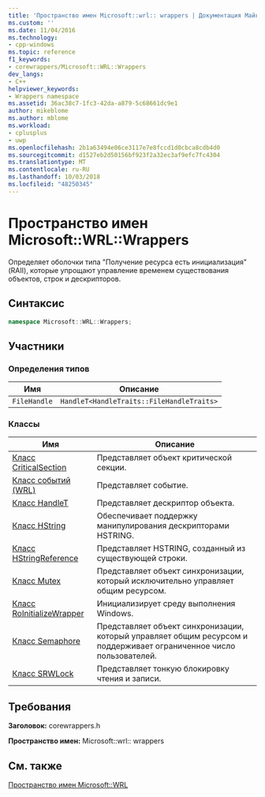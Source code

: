 ```yaml
---
title: 'Пространство имен Microsoft::wrl:: wrappers | Документация Майкрософт'
ms.custom: ''
ms.date: 11/04/2016
ms.technology:
- cpp-windows
ms.topic: reference
f1_keywords:
- corewrappers/Microsoft::WRL::Wrappers
dev_langs:
- C++
helpviewer_keywords:
- Wrappers namespace
ms.assetid: 36ac38c7-1fc3-42da-a879-5c68661dc9e1
author: mikeblome
ms.author: mblome
ms.workload:
- cplusplus
- uwp
ms.openlocfilehash: 2b1a63494e06ce3117e7e8fccd1d0cbca8cdb4d0
ms.sourcegitcommit: d1527eb2d50156bf923f2a32ec3af9efc7fc4304
ms.translationtype: MT
ms.contentlocale: ru-RU
ms.lasthandoff: 10/03/2018
ms.locfileid: "48250345"
---
```

# <a name="microsoftwrlwrappers-namespace"></a>Пространство имен Microsoft::WRL::Wrappers

Определяет оболочки типа "Получение ресурса есть инициализация" (RAII), которые упрощают управление временем существования объектов, строк и дескрипторов.

## <a name="syntax"></a>Синтаксис

```cpp
namespace Microsoft::WRL::Wrappers;
```

## <a name="members"></a>Участники

### <a name="typedefs"></a>Определения типов

|Имя|Описание|
|----------|-----------------|
|`FileHandle`|`HandleT<HandleTraits::FileHandleTraits>`|

### <a name="classes"></a>Классы

|Имя|Описание|
|----------|-----------------|
|[Класс CriticalSection](../windows/criticalsection-class.md)|Представляет объект критической секции.|
|[Класс событий (WRL)](../windows/event-class-wrl.md)|Представляет событие.|
|[Класс HandleT](../windows/handlet-class.md)|Представляет дескриптор объекта.|
|[Класс HString](../windows/hstring-class.md)|Обеспечивает поддержку манипулирования дескрипторами HSTRING.|
|[Класс HStringReference](../windows/hstringreference-class.md)|Представляет HSTRING, созданный из существующей строки.|
|[Класс Mutex](../windows/mutex-class.md)|Представляет объект синхронизации, который исключительно управляет общим ресурсом.|
|[Класс RoInitializeWrapper](../windows/roinitializewrapper-class.md)|Инициализирует среду выполнения Windows.|
|[Класс Semaphore](../windows/semaphore-class.md)|Представляет объект синхронизации, который управляет общим ресурсом и поддерживает ограниченное число пользователей.|
|[Класс SRWLock](../windows/srwlock-class.md)|Представляет тонкую блокировку чтения и записи.|

## <a name="requirements"></a>Требования

**Заголовок:** corewrappers.h

**Пространство имен:** Microsoft::wrl:: wrappers

## <a name="see-also"></a>См. также

[Пространство имен Microsoft::WRL](../windows/microsoft-wrl-namespace.md)